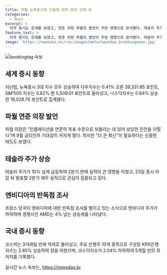 ```yaml
---
title: 파월 뉴욕증시에 인플레 완화 발언 강세 외
categories:
  - News
excerpt: >
  미국 증시는 강세를 보였고, 연준 의장 파월의 발언이 주된 영향으로 분석됐다. 테슬라 주가 급등하며 관심을 끌었고, 엔비디아가 프랑스의 반독점 조사로 주가가 하락했다. 국내에서는 코스피와 코스닥 지수가 외국인과 기관의 대량 순매도로 약세를 보였으며, 3대 은행주는 밸류업 관련 혜택으로 상승세를 보였다. 코스닥 시장은 약세를 보이며 최저치를 기록했다. 미국 증시와 국내 증시의 동향을 알아보자.
feature_text: >
  미국 증시는 강세를 보였고, 연준 의장 파월의 발언이 주된 영향으로 분석됐다. 테슬라 주가 급등하며 관심을 끌었고, 엔비디아가 프랑스의 반독점 조사로 주가가 하락했다. 국내에서는 코스피와 코스닥 지수가 외국인과 기관의 대량 순매도로 약세를 보였으며, 3대 은행주는 밸류업 관련 혜택으로 상승세를 보였다. 코스닥 시장은 약세를 보이며 최저치를 기록했다. 미국 증시와 국내 증시의 동향을 알아보자.
image: 'https://newsdao.kr/res/images/meta/newsdao_breakingnews.jpg'
---
```


<p><img src="https://newsdao.kr/res/images/meta/newsdao_breakingnews.jpg" alt="bookingtag 속보" /></p>

<h2 data-ke-size="size26">세계 증시 동향</h2>

<p data-ke-size="size16">지난밤, 뉴욕증시 3대 지수 모두 상승하여 다우지수는 0.41% 오른 39,331.85 포인트, S&P500 지수는 0.62% 뛴 5,509.01 포인트로 올라섰고, 나스닥지수는 0.84% 상승한 18,028.76 포인트로 집계됐다.</p>

<h2 data-ke-size="size26">파월 연준 의장 발언</h2>

<p data-ke-size="size16">파월 의장은 "인플레이션을 연준의 목표 수준으로 되돌리는 데 있어 상당한 진전을 이뤘다"며 9월 금리인하 기대감이 커지게 했다. 하지만 "더 큰 확신"이 필요하다는 신중한 태도도 보였다.</p>

<h2 data-ke-size="size26">테슬라 주가 상승</h2>

<p data-ke-size="size16">테슬라 주가가 10% 넘게 급등하여 2분기 판매 실적이 큰 영향을 미쳤고, 23일 증시 마감 뒤 발표할 2분기 재무 실적으로 관심이 집중되고 있다.</p>

<h2 data-ke-size="size26">엔비디아의 반독점 조사</h2>

<p data-ke-size="size16">프랑스 당국이 엔비디아에 대한 반독점 조사를 벌이고 있는 소식으로 엔비디아 주가가 하락하며 경쟁사인 AMD는 4% 넘는 상승세를 나타냈다.</p>

<h2 data-ke-size="size26">국내 증시 동향</h2>

<p data-ke-size="size16">코스피는 3거래일 만에 약세로 돌아섰고, 주요 은행주 10개 종목으로 구성된 KRX은행지수는 2.85% 상승하여 장을 마쳤으며, 코스닥지수가 2.04% 하락하여 5개월 만의 최저치를 기록했다.</p>
실시간 뉴스 속보는, <a href="https://newsdao.kr" rel="dofollow">https://newsdao.kr</a>


